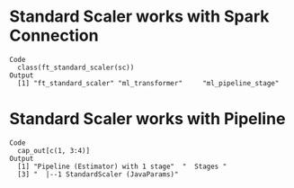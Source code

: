 # Standard Scaler works with Spark Connection

    Code
      class(ft_standard_scaler(sc))
    Output
      [1] "ft_standard_scaler" "ml_transformer"     "ml_pipeline_stage" 

# Standard Scaler works with Pipeline

    Code
      cap_out[c(1, 3:4)]
    Output
      [1] "Pipeline (Estimator) with 1 stage"  "  Stages "                         
      [3] "  |--1 StandardScaler (JavaParams)"


